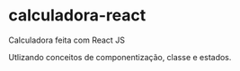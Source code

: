 # calculadora-react
Calculadora feita com React JS

Utlizando conceitos de componentização, classe e estados.
